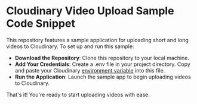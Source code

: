 # Cloudinary Video Upload Sample Code Snippet
This repository features a sample application for uploading short and long videos to Cloudinary. To set up and run this sample:

* **Download the Repository**: Clone this repository to your local machine.
* **Add Your Credentials**: Create a .env file in your project directory. Copy and paste your Cloudinary [environment variable](https://console.cloudinary.com/pm/developer-dashboard) into this file.
* **Run the Application**: Launch the sample app to begin uploading videos to Cloudinary.
  
That's it! You're ready to start uploading videos with ease.
